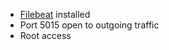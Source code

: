 * [Filebeat](https://www.elastic.co/guide/en/beats/filebeat/current/filebeat-installation.html) installed
* Port 5015 open to outgoing traffic
* Root access